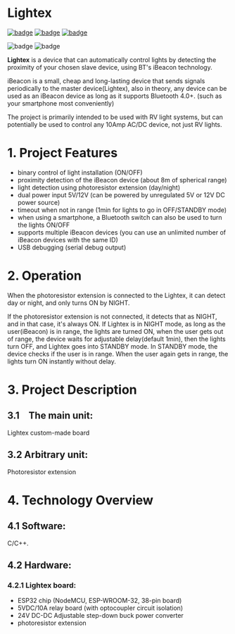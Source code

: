 # Lightex

[![badge](https://img.shields.io/badge/license-GNU_GPL_3.0-success.svg)](https://www.gnu.org/licenses/gpl-3.0.html)
[![badge](https://img.shields.io/badge/support-PayPal-blue.svg)](https://paypal.me/d4li3n?country.x=HR&locale.x=en_US)
[![badge](https://img.shields.io/badge/publication-danielthecyberdude.com-purple.svg)](https://danielthecyberdude.com/project/lightex)

![badge](https://img.shields.io/badge/technology-C/C++-green.svg)
![badge](https://img.shields.io/badge/technology-Arduino-green.svg)

**Lightex** is a device that can automatically control lights by detecting the proximity of your chosen slave device, using BT's iBeacon technology.

iBeacon is a small, cheap and long-lasting device that sends signals periodically to the master device(Lightex), also in theory, any device can be used as an iBeacon device as long as it supports Bluetooth 4.0+. (such as your smartphone most conveniently)

The project is primarily intended to be used with RV light systems, but can potentially be used to control any 10Amp AC/DC device, not just RV lights.

# 1. Project Features
- binary control of light installation (ON/OFF)
- proximity detection of the iBeacon device (about 8m of spherical range)
- light detection using photoresistor extension (day/night)
- dual power input 5V/12V (can be powered by unregulated 5V or 12V DC power source)
- timeout when not in range (1min for lights to go in OFF/STANDBY mode)
- when using a smartphone, a Bluetooth switch can also be used to turn the lights ON/OFF
- supports multiple iBeacon devices (you can use an unlimited number of iBeacon devices with the same ID)
- USB debugging (serial debug output)

# 2. Operation
When the photoresistor extension is connected to the Lightex, it can detect day or night, and only turns ON by NIGHT.

If the photoresistor extension is not connected, it detects that as NIGHT, and in that case, it's always ON.
If Lightex is in NIGHT mode, as long as the user(iBeacon) is in range, the lights are turned ON, when the user gets out of range, the device waits for adjustable delay(default 1min), then the lights turn OFF, and Lightex goes into STANDBY mode.
In STANDBY mode, the device checks if the user is in range.
When the user again gets in range, the lights turn ON instantly without delay.

# 3. Project Description

## 3.1 The main unit:
Lightex custom-made board
## 3.2 Arbitrary unit:
Photoresistor extension
‍


# 4. Technology Overview
## 4.1 Software:
C/C++.

## 4.2 Hardware:
### 4.2.1 Lightex board:
- ESP32 chip (NodeMCU, ESP-WROOM-32, 38-pin board)
- 5VDC/10A relay board (with optocoupler circuit isolation)
- 24V DC-DC Adjustable step-down buck power converter
- photoresistor extension
